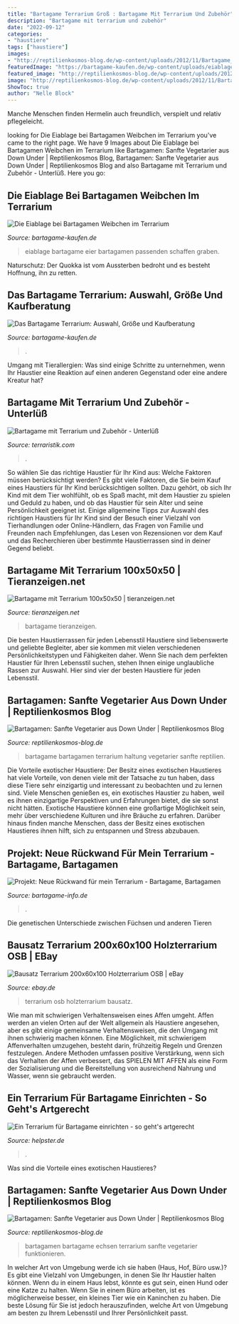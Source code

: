 ```yaml
---
title: "Bartagame Terrarium Groß : Bartagame Mit Terrarium Und Zubehör"
description: "Bartagame mit terrarium und zubehör"
date: "2022-09-12"
categories:
- "haustiere"
tags: ["haustiere"]
images:
- "http://reptilienkosmos-blog.de/wp-content/uploads/2012/11/Bartagame_Profil1.jpg"
featuredImage: "https://bartagame-kaufen.de/wp-content/uploads/eiablage-bartagame-1.jpg"
featured_image: "http://reptilienkosmos-blog.de/wp-content/uploads/2012/11/Bartagame_Profil1.jpg"
image: "http://reptilienkosmos-blog.de/wp-content/uploads/2012/11/Bartagame_Paerchen.jpg"
ShowToc: true
author: "Nelle Block"
---
```



Manche Menschen finden Hermelin auch freundlich, verspielt und relativ pflegeleicht.

	

		
looking for Die Eiablage bei Bartagamen Weibchen im Terrarium you've came to the right page. We have 9 Images about Die Eiablage bei Bartagamen Weibchen im Terrarium like Bartagamen: Sanfte Vegetarier aus Down Under | Reptilienkosmos Blog, Bartagamen: Sanfte Vegetarier aus Down Under | Reptilienkosmos Blog and also Bartagame mit Terrarium und Zubehör - Unterlüß. Here you go:
		
    
## Die Eiablage Bei Bartagamen Weibchen Im Terrarium

<img loading=lazy src="https://bartagame-kaufen.de/wp-content/uploads/eiablage-bartagame-1.jpg" onerror="this.onerror=null;this.src='https://tse3.mm.bing.net/th?id=OIP.5pefNvApEx_sK3TWoKCNjwAAAA&amp;pid=15.1';" alt="Die Eiablage bei Bartagamen Weibchen im Terrarium">

_Source: bartagame-kaufen.de_

>eiablage bartagame eier bartagamen passenden schaffen graben. 

	

Naturschutz: Der Quokka ist vom Aussterben bedroht und es besteht Hoffnung, ihn zu retten.

    
## Das Bartagame Terrarium: Auswahl, Größe Und Kaufberatung

<img loading=lazy src="https://bartagame-kaufen.de/wp-content/uploads/bartagame-terrarium-groesse.jpg" onerror="this.onerror=null;this.src='https://tse3.mm.bing.net/th?id=OIP.cnQ1spfNRU_eVc-SC5DvDgHaFj&amp;pid=15.1';" alt="Das Bartagame Terrarium: Auswahl, Größe und Kaufberatung">

_Source: bartagame-kaufen.de_

>. 

	

Umgang mit Tierallergien: Was sind einige Schritte zu unternehmen, wenn Ihr Haustier eine Reaktion auf einen anderen Gegenstand oder eine andere Kreatur hat?

    
## Bartagame Mit Terrarium Und Zubehör - Unterlüß

<img loading=lazy src="https://www.terraristik.com/tb/u/950/76/a923644/97_rxJOl12Fs.jpg" onerror="this.onerror=null;this.src='https://tse1.mm.bing.net/th?id=OIP.bJsJ-Q1Zit7ltaYTTiKpXAHaFj&amp;pid=15.1';" alt="Bartagame mit Terrarium und Zubehör - Unterlüß">

_Source: terraristik.com_

>. 

	

So wählen Sie das richtige Haustier für Ihr Kind aus: Welche Faktoren müssen berücksichtigt werden?
Es gibt viele Faktoren, die Sie beim Kauf eines Haustiers für Ihr Kind berücksichtigen sollten. Dazu gehört, ob sich Ihr Kind mit dem Tier wohlfühlt, ob es Spaß macht, mit dem Haustier zu spielen und Geduld zu haben, und ob das Haustier für sein Alter und seine Persönlichkeit geeignet ist. Einige allgemeine Tipps zur Auswahl des richtigen Haustiers für Ihr Kind sind der Besuch einer Vielzahl von Tierhandlungen oder Online-Händlern, das Fragen von Familie und Freunden nach Empfehlungen, das Lesen von Rezensionen vor dem Kauf und das Recherchieren über bestimmte Haustierrassen sind in deiner Gegend beliebt.

    
## Bartagame Mit Terrarium 100x50x50 | Tieranzeigen.net

<img loading=lazy src="https://www.tieranzeigen.net/export/4LlwCik6cdjZ.jpg" onerror="this.onerror=null;this.src='https://tse4.mm.bing.net/th?id=OIP._V15LK6LINqSrUbyaJcPgQHaE7&amp;pid=15.1';" alt="Bartagame mit Terrarium 100x50x50 | tieranzeigen.net">

_Source: tieranzeigen.net_

>bartagame tieranzeigen. 

	

Die besten Haustierrassen für jeden Lebensstil
Haustiere sind liebenswerte und geliebte Begleiter, aber sie kommen mit vielen verschiedenen Persönlichkeitstypen und Fähigkeiten daher. Wenn Sie nach dem perfekten Haustier für Ihren Lebensstil suchen, stehen Ihnen einige unglaubliche Rassen zur Auswahl. Hier sind vier der besten Haustiere für jeden Lebensstil.

    
## Bartagamen: Sanfte Vegetarier Aus Down Under | Reptilienkosmos Blog

<img loading=lazy src="http://reptilienkosmos-blog.de/wp-content/uploads/2012/11/Bartagame_Profil1.jpg" onerror="this.onerror=null;this.src='https://tse4.mm.bing.net/th?id=OIP.K2fXPO8r46Nk00god0qcDAHaE8&amp;pid=15.1';" alt="Bartagamen: Sanfte Vegetarier aus Down Under | Reptilienkosmos Blog">

_Source: reptilienkosmos-blog.de_

>bartagame bartagamen terrarium haltung vegetarier sanfte reptilien. 

	

Die Vorteile exotischer Haustiere: Der Besitz eines exotischen Haustieres hat viele Vorteile, von denen viele mit der Tatsache zu tun haben, dass diese Tiere sehr einzigartig und interessant zu beobachten und zu lernen sind.
Viele Menschen genießen es, ein exotisches Haustier zu haben, weil es ihnen einzigartige Perspektiven und Erfahrungen bietet, die sie sonst nicht hätten. Exotische Haustiere können eine großartige Möglichkeit sein, mehr über verschiedene Kulturen und ihre Bräuche zu erfahren. Darüber hinaus finden manche Menschen, dass der Besitz eines exotischen Haustieres ihnen hilft, sich zu entspannen und Stress abzubauen.

    
## Projekt: Neue Rückwand Für Mein Terrarium - Bartagame, Bartagamen

<img loading=lazy src="http://up.picr.de/13484389vy.jpg" onerror="this.onerror=null;this.src='https://tse2.mm.bing.net/th?id=OIP.f8KzHw0TOUOWprzdnm7x9QHaFj&amp;pid=15.1';" alt="Projekt: Neue Rückwand für mein Terrarium - Bartagame, Bartagamen">

_Source: bartagame-info.de_

>. 

	

Die genetischen Unterschiede zwischen Füchsen und anderen Tieren

    
## Bausatz Terrarium 200x60x100 Holzterrarium OSB | EBay

<img loading=lazy src="https://i.ebayimg.com/images/i/110488704967-0-1/s-l1000.jpg" onerror="this.onerror=null;this.src='https://tse2.mm.bing.net/th?id=OIP.QTLcuciAPpFbe1_Bnvt-SgHaFj&amp;pid=15.1';" alt="Bausatz Terrarium 200x60x100 Holzterrarium OSB | eBay">

_Source: ebay.de_

>terrarium osb holzterrarium bausatz. 

	

Wie man mit schwierigen Verhaltensweisen eines Affen umgeht.
Affen werden an vielen Orten auf der Welt allgemein als Haustiere angesehen, aber es gibt einige gemeinsame Verhaltensweisen, die den Umgang mit ihnen schwierig machen können. Eine Möglichkeit, mit schwierigem Affenverhalten umzugehen, besteht darin, frühzeitig Regeln und Grenzen festzulegen. Andere Methoden umfassen positive Verstärkung, wenn sich das Verhalten der Affen verbessert, das SPIELEN MIT AFFEN als eine Form der Sozialisierung und die Bereitstellung von ausreichend Nahrung und Wasser, wenn sie gebraucht werden.

    
## Ein Terrarium Für Bartagame Einrichten - So Geht&#039;s Artgerecht

<img loading=lazy src="https://static.helpster.de/attachments/articles/icons/000/057/620/large/iStock_000003568759XSmall.jpg" onerror="this.onerror=null;this.src='https://tse3.mm.bing.net/th?id=OIP.WiWsxYAezKRI4FSuNuHU4AAAAA&amp;pid=15.1';" alt="Ein Terrarium für Bartagame einrichten - so geht&#039;s artgerecht">

_Source: helpster.de_

>. 

	

Was sind die Vorteile eines exotischen Haustieres?

    
## Bartagamen: Sanfte Vegetarier Aus Down Under | Reptilienkosmos Blog

<img loading=lazy src="http://reptilienkosmos-blog.de/wp-content/uploads/2012/11/Bartagame_Paerchen.jpg" onerror="this.onerror=null;this.src='https://tse2.mm.bing.net/th?id=OIP.HDieqoRbwCXgOuGi5eRdkgHaFG&amp;pid=15.1';" alt="Bartagamen: Sanfte Vegetarier aus Down Under | Reptilienkosmos Blog">

_Source: reptilienkosmos-blog.de_

>bartagamen bartagame echsen terrarium sanfte vegetarier funktionieren. 

	

In welcher Art von Umgebung werde ich sie haben (Haus, Hof, Büro usw.)?
Es gibt eine Vielzahl von Umgebungen, in denen Sie Ihr Haustier halten können. Wenn du in einem Haus lebst, könnte es gut sein, einen Hund oder eine Katze zu halten. Wenn Sie in einem Büro arbeiten, ist es möglicherweise besser, ein kleines Tier wie ein Kaninchen zu haben. Die beste Lösung für Sie ist jedoch herauszufinden, welche Art von Umgebung am besten zu Ihrem Lebensstil und Ihrer Persönlichkeit passt.

